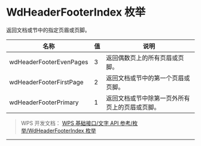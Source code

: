 # WdHeaderFooterIndex 枚举

返回文档或节中的指定页眉或页脚。

| 名称                    | 值  | 说明                                           |
|-------------------------|-----|------------------------------------------------|
| wdHeaderFooterEvenPages | 3   | 返回偶数页上的所有页眉或页脚。                 |
| wdHeaderFooterFirstPage | 2   | 返回文档或节中的第一个页眉或页脚。             |
| wdHeaderFooterPrimary   | 1   | 返回文档或节中除第一页外所有页上的页眉或页脚。 |

> WPS 开发文档： [WPS 基础接口/文字 API 参考/枚举/WdHeaderFooterIndex 枚举](https://qn.cache.wpscdn.cn/encs/doc/office_v19/topics/WPS%20%E5%9F%BA%E7%A1%80%E6%8E%A5%E5%8F%A3/%E6%96%87%E5%AD%97%20API%20%E5%8F%82%E8%80%83/%E6%9E%9A%E4%B8%BE/WdHeaderFooterIndex%20%E6%9E%9A%E4%B8%BE.html)

------------------------------------------------------------------------
